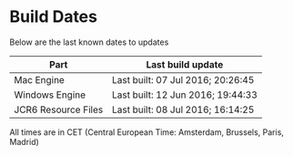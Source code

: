 # Build Dates

Below are the last known dates to updates

Part | Last build update
-----|-----
Mac Engine | Last built: 07 Jul 2016; 20:26:45
Windows Engine | Last built: 12 Jun 2016; 19:44:33
JCR6 Resource Files | Last built: 08 Jul 2016; 16:14:25
All times are in CET (Central European Time: Amsterdam, Brussels, Paris, Madrid)



